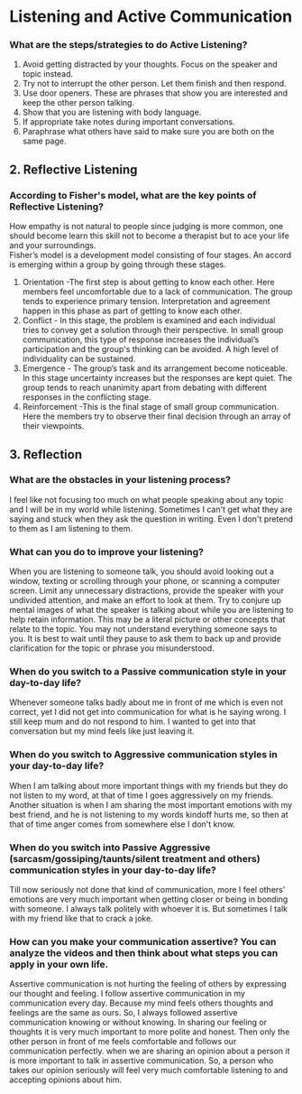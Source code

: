 # Listening and Active Communication  
  
### What are the steps/strategies to do Active Listening?  
  
1. Avoid getting distracted by your thoughts. Focus on the speaker and topic instead.  
2. Try not to interrupt the other person. Let them finish and then respond.  
3. Use door openers. These are phrases that show you are interested and keep the other person talking.  
4. Show that you are listening with body language.  
5. If appropriate take notes during important conversations.  
6. Paraphrase what others have said to make sure you are both on the same page.  
  
## 2. Reflective Listening  
### According to Fisher's model, what are the key points of Reflective Listening?  

How empathy is not natural to people since judging is more common, one should become learn this skill not to become a therapist but to ace your life and your surroundings.  
Fisher’s model is a development model consisting of four stages. An accord is emerging within a group by going through these stages.  
  
1. Orientation -The first step is about getting to know each other. Here members feel uncomfortable due to a lack of communication. The group tends to experience primary tension. Interpretation and agreement happen in this phase as part of getting to know each other.  
2. Conflict - In this stage, the problem is examined and each individual tries to convey get a solution through their perspective. In small group communication, this type of response increases the individual’s participation and the group's thinking can be avoided. A high level of individuality can be sustained.  
3. Emergence - The group’s task and its arrangement become noticeable. In this stage uncertainty increases but the responses are kept quiet. The group tends to reach unanimity apart from debating with different responses in the conflicting stage.  
4. Reinforcement -This is the final stage of small group communication. Here the members try to observe their final decision through an array of their viewpoints.  
  
## 3. Reflection  
### What are the obstacles in your listening process?  
  
I feel like not focusing too much on what people speaking about any topic and I will be in my world while listening. Sometimes I can't get what they are saying and stuck when they ask the question in writing. Even I don't pretend to them as I am listening to them.  
  
### What can you do to improve your listening?  

When you are listening to someone talk, you should avoid looking out a window, texting or scrolling through your phone, or scanning a computer screen. Limit any unnecessary distractions, provide the speaker with your undivided attention, and make an effort to look at them. Try to conjure up mental images of what the speaker is talking about while you are listening to help retain information. This may be a literal picture or other concepts that relate to the topic. You may not understand everything someone says to you. It is best to wait until they pause to ask them to back up and provide clarification for the topic or phrase you misunderstood.  
  
### When do you switch to a Passive communication style in your day-to-day life?  
  
Whenever someone talks badly about me in front of me which is even not correct, yet I did not get into communication for what is he saying wrong. I still keep mum and do not respond to him. I wanted to get into that conversation but my mind feels like just leaving it.  
  
### When do you switch to Aggressive communication styles in your day-to-day life?  
  
When I am talking about more important things with my friends but they do not listen to my word, at that of time I goes aggressively on my friends.
Another situation is when I am sharing the most important emotions with my best friend, and he is not listening to my words kindoff hurts me, so then at that of time anger comes from somewhere else I don't know.  
  
### When do you switch into Passive Aggressive (sarcasm/gossiping/taunts/silent treatment and others) communication styles in your day-to-day life?  
  
Till now seriously not done that kind of communication, more I feel others' emotions are very much important when getting closer or being in bonding with someone. I always talk politely with whoever it is. But sometimes I talk with my friend like that to crack a joke.  
  
### How can you make your communication assertive? You can analyze the videos and then think about what steps you can apply in your own life.  
Assertive communication is not hurting the feeling of others by expressing our thought and feeling. I follow assertive communication in my communication every day. Because my mind feels others thoughts and feelings are the same as ours. So, I always followed assertive communication knowing or without knowing. In sharing our feeling or thoughts it is very much important to more polite and honest. Then only the other person in front of me feels comfortable and follows our communication perfectly. when we are sharing an opinion about a person it is more important to talk in assertive communication. So, a person who takes our opinion seriously will feel very much comfortable listening to and accepting opinions about him.

